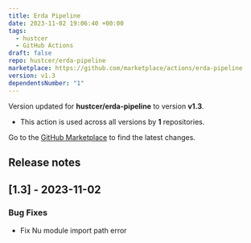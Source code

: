 ```yaml
---
title: Erda Pipeline
date: 2023-11-02 19:06:40 +00:00
tags:
  - hustcer
  - GitHub Actions
draft: false
repo: hustcer/erda-pipeline
marketplace: https://github.com/marketplace/actions/erda-pipeline
version: v1.3
dependentsNumber: "1"
---
```



Version updated for **hustcer/erda-pipeline** to version **v1.3**.
- This action is used across all versions by **1** repositories.

Go to the [GitHub Marketplace](https://github.com/marketplace/actions/erda-pipeline) to find the latest changes.

## Release notes

## [1.3] - 2023-11-02

### Bug Fixes

- Fix Nu module import path error
